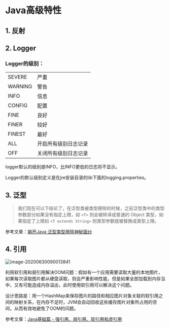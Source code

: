 # Java高级特性

## 1. 反射

## 2. Logger

### Logger的级别：

|         |                      |
| ------- | -------------------- |
| SEVERE  | 严重                 |
| WARNING | 警告                 |
| INFO    | 信息                 |
| CONFIG  | 配置                 |
| FINE    | 良好                 |
| FINER   | 较好                 |
| FINEST  | 最好                 |
| ALL     | 开启所有级别日志记录 |
| OFF     | 关闭所有级别日志记录 |

logger默认的级别是INFO，比INFO更低的日志将不显示。

Logger的默认级别定义是在jre安装目录的lib下面的logging.properties。

## 3. 泛型

> 我们现在可以下结论了，在泛型类被类型擦除的时候，之前泛型类中的类型参数部分如果没有指定上限，如 `<T>` 则会被转译成普通的 Object 类型，如果指定了上限如 `<T extends String>` 则类型参数就被替换成类型上限。

参考文章：[揭开Java 泛型类型擦除神秘面纱](https://mp.weixin.qq.com/s?__biz=MzI3ODcxMzQzMw==&mid=2247486903&idx=2&sn=2a22f3b39ad9474199fcc1b4b28493eb&chksm=eb538881dc240197276892c2247c6240d9b9054e7df9e365e1dece09313ff5aedcc3050bce22&scene=21#wechat_redirect)

## 4. 引用

![image-20200630090013841](C:\Users\ahui\AppData\Roaming\Typora\typora-user-images\image-20200630090013841.png)

​		利用软引用和弱引用解决OOM问题：假如有一个应用需要读取大量的本地图片，如果每次读取图片都从硬盘读取，则会严重影响性能，但是如果全部加载到内存当中，又有可能造成内存溢出，此时使用软引用可以解决这个问题。

​		设计思路是：用一个HashMap来保存图片的路径和相应图片对象关联的软引用之间的映射关系，在内存不足时，JVM会自动回收这些缓存图片对象所占用的空间，从而有效地避免了OOM的问题。

参考文章：[Java基础篇 - 强引用、弱引用、软引用和虚引用](https://blog.csdn.net/baidu_22254181/article/details/81979663)